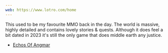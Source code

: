 ```yaml
---
web: https://www.lotro.com/home
---
```

This used to be my favourite MMO back in the day. The world is massive, highly detailed and contains lovely stories & quests. Although it does feel a bit dated in 2023 it's still the only game that does middle earth any justice.

* [Echos Of Angmar](https://www.echoesofangmar.com/#home)